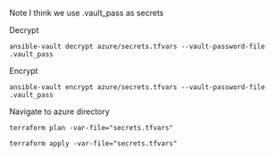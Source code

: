 Note I think we use .vault_pass as secrets

Decrypt
```
ansible-vault decrypt azure/secrets.tfvars --vault-password-file .vault_pass
```
Encrypt
```
ansible-vault encrypt azure/secrets.tfvars --vault-password-file .vault_pass
```

Navigate to azure directory

```
terraform plan -var-file="secrets.tfvars"     
```

```
terraform apply -var-file="secrets.tfvars"  
```